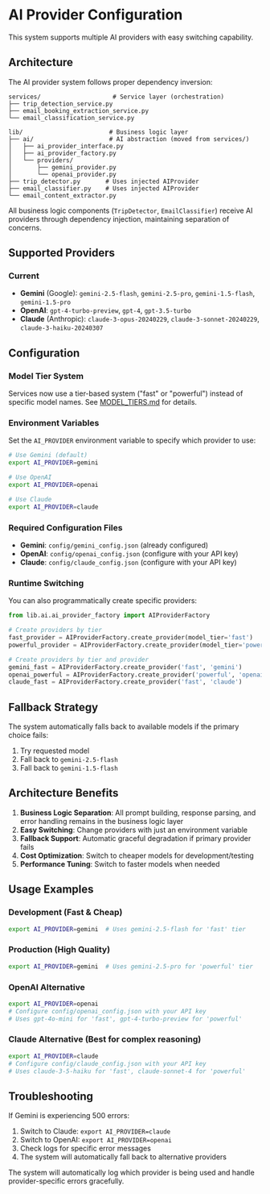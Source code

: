 # AI Provider Configuration

This system supports multiple AI providers with easy switching capability.

## Architecture

The AI provider system follows proper dependency inversion:

```
services/                    # Service layer (orchestration)
├── trip_detection_service.py
├── email_booking_extraction_service.py
└── email_classification_service.py

lib/                        # Business logic layer
├── ai/                     # AI abstraction (moved from services/)
│   ├── ai_provider_interface.py
│   ├── ai_provider_factory.py
│   └── providers/
│       ├── gemini_provider.py
│       └── openai_provider.py
├── trip_detector.py       # Uses injected AIProvider
├── email_classifier.py    # Uses injected AIProvider
└── email_content_extractor.py

```

All business logic components (`TripDetector`, `EmailClassifier`) receive AI providers through dependency injection, maintaining separation of concerns.

## Supported Providers

### Current
- **Gemini** (Google): `gemini-2.5-flash`, `gemini-2.5-pro`, `gemini-1.5-flash`, `gemini-1.5-pro`
- **OpenAI**: `gpt-4-turbo-preview`, `gpt-4`, `gpt-3.5-turbo`
- **Claude** (Anthropic): `claude-3-opus-20240229`, `claude-3-sonnet-20240229`, `claude-3-haiku-20240307`

## Configuration

### Model Tier System
Services now use a tier-based system ("fast" or "powerful") instead of specific model names. See [MODEL_TIERS.md](MODEL_TIERS.md) for details.

### Environment Variables
Set the `AI_PROVIDER` environment variable to specify which provider to use:

```bash
# Use Gemini (default)
export AI_PROVIDER=gemini

# Use OpenAI
export AI_PROVIDER=openai

# Use Claude
export AI_PROVIDER=claude
```

### Required Configuration Files
- **Gemini**: `config/gemini_config.json` (already configured)
- **OpenAI**: `config/openai_config.json` (configure with your API key)
- **Claude**: `config/claude_config.json` (configure with your API key)

### Runtime Switching
You can also programmatically create specific providers:

```python
from lib.ai.ai_provider_factory import AIProviderFactory

# Create providers by tier
fast_provider = AIProviderFactory.create_provider(model_tier='fast')
powerful_provider = AIProviderFactory.create_provider(model_tier='powerful')

# Create providers by tier and provider
gemini_fast = AIProviderFactory.create_provider('fast', 'gemini')
openai_powerful = AIProviderFactory.create_provider('powerful', 'openai')
claude_fast = AIProviderFactory.create_provider('fast', 'claude')
```

## Fallback Strategy

The system automatically falls back to available models if the primary choice fails:
1. Try requested model
2. Fall back to `gemini-2.5-flash`
3. Fall back to `gemini-1.5-flash`

## Architecture Benefits

1. **Business Logic Separation**: All prompt building, response parsing, and error handling remains in the business logic layer
2. **Easy Switching**: Change providers with just an environment variable
3. **Fallback Support**: Automatic graceful degradation if primary provider fails
4. **Cost Optimization**: Switch to cheaper models for development/testing
5. **Performance Tuning**: Switch to faster models when needed

## Usage Examples

### Development (Fast & Cheap)
```bash
export AI_PROVIDER=gemini  # Uses gemini-2.5-flash for 'fast' tier
```

### Production (High Quality)
```bash
export AI_PROVIDER=gemini  # Uses gemini-2.5-pro for 'powerful' tier
```

### OpenAI Alternative
```bash
export AI_PROVIDER=openai
# Configure config/openai_config.json with your API key
# Uses gpt-4o-mini for 'fast', gpt-4-turbo-preview for 'powerful'
```

### Claude Alternative (Best for complex reasoning)
```bash
export AI_PROVIDER=claude
# Configure config/claude_config.json with your API key
# Uses claude-3-5-haiku for 'fast', claude-sonnet-4 for 'powerful'
```

## Troubleshooting

If Gemini is experiencing 500 errors:
1. Switch to Claude: `export AI_PROVIDER=claude`
2. Switch to OpenAI: `export AI_PROVIDER=openai`
3. Check logs for specific error messages
4. The system will automatically fall back to alternative providers

The system will automatically log which provider is being used and handle provider-specific errors gracefully.